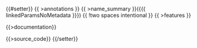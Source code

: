 {{#setter}}
{{ >annotations }}
{{ >name_summary }}({{{ linkedParamsNoMetadata }}})  {{ !two spaces intentional }}
{{ >features }}

{{>documentation}}

{{>source_code}}
{{/setter}}
